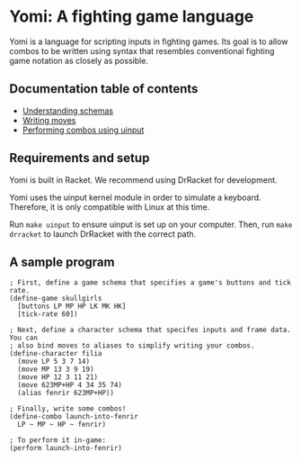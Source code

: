 # Yomi: A fighting game language

Yomi is a language for scripting inputs in fighting games. Its goal is to allow combos to be written using syntax that resembles conventional fighting game notation as closely as possible.


## Documentation table of contents
* [Understanding schemas](schemas.md)
* [Writing moves](moves.md)
* [Performing combos using uinput](uinput.md)


## Requirements and setup

Yomi is built in Racket. We recommend using DrRacket for development.

Yomi uses the uinput kernel module in order to simulate a keyboard. Therefore, it is only compatible with Linux at this time.

Run `make uinput` to ensure uinput is set up on your computer. Then, run `make drracket` to launch DrRacket with the correct path.


## A sample program

```racket
; First, define a game schema that specifies a game's buttons and tick rate.
(define-game skullgirls
  [buttons LP MP HP LK MK HK]
  [tick-rate 60])

; Next, define a character schema that specifes inputs and frame data. You can
; also bind moves to aliases to simplify writing your combos.
(define-character filia
  (move LP 5 3 7 14)
  (move MP 13 3 9 19)
  (move HP 12 3 11 21)
  (move 623MP+HP 4 34 35 74)
  (alias fenrir 623MP+HP))

; Finally, write some combos!
(define-combo launch-into-fenrir
  LP ~ MP ~ HP ~ fenrir)

; To perform it in-game:
(perform launch-into-fenrir)
```
